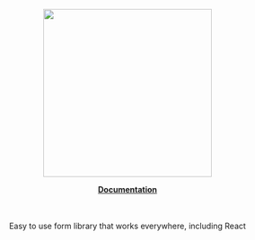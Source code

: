 <p align="center"><a href="https://docs.corets.io"><img src="https://corets.github.io/public/logo-github-readme.svg" width="300"/></a></p>

<p align="center"><b><a href="https://docs.corets.io/services/form">Documentation</a></b><br/><br/><br/></p>

<p align="center">Easy to use form library that works everywhere, including React</p>
